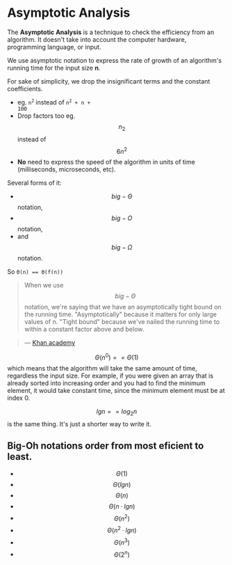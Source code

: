 # Asymptotic Analysis

The **Asymptotic Analysis** is a technique to check the efficiency from an algorithm. It doesn't take into account the computer hardware, programming language, or input.

We use asymptotic notation to express the rate of growth of an algorithm's running time for the input size **n**.

For sake of simplicity, we drop the insignificant terms and the constant coefficients.

- eg. <code>n<sup>2</sup></code> instead of <code>n<sup>2</sup> + n + 100</code>
- Drop factors too eg. $$n_2$$ instead of $$6n^2$$
- **No** need to express the speed of the algorithm in units of time (milliseconds, microseconds, etc).

Several forms of it: 
- $$big-Θ$$ notation,
- $$big-O$$ notation,
- and $$big-Ω$$ notation.

So <code>Θ(n) == Θ(f(n))</code>

> When we use $$big-Θ$$ notation, we're saying that we have an asymptotically tight bound on the running time. "Asymptotically" because it matters for only large values of n. "Tight bound" because we've nailed the running time to within a constant factor above and below. 

> — [Khan academy](https://www.khanacademy.org/computing/computer-science/algorithms/asymptotic-notation/a/big-big-theta-notation)

$$Θ(n^0) == Θ(1)$$ which means that the algorithm will take the same amount of time, regardless the input size. For example, if you were given an array that is already sorted into increasing order and you had to find the minimum element, it would take constant time, since the minimum element must be at index 0.

$$lgn == log_2n$$ is the same thing. It's just a shorter way to write it.

## Big-Oh notations order from most eficient to least.

- $$Θ(1)$$
- $$Θ(lg n)$$
- $$Θ(n)$$
- $$Θ(n·lgn)$$
- $$Θ(n^2)$$
- $$Θ(n^2·lg n)$$
- $$Θ(n^3)$$
- $$Θ(2^n)$$
